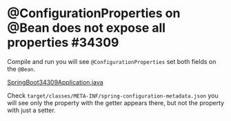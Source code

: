 # @ConfigurationProperties on @Bean does not expose all properties #34309

Compile and run you will see `@ConfigurationProperties` set both fields on the `@Bean`.

[SpringBoot34309Application.java](https://github.com/ciis0/spring-boot-34309/blob/fd498ed2cdd8815de80484ff8abb1561d3c49632/src/main/java/de/ciis0/reproducer/springboot34309/SpringBoot34309Application.java#L23-L27)

Check `target/classes/META-INF/spring-configuration-metadata.json` you will see only the property with the getter appears there, but not the property with just a setter.